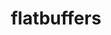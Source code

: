 ---
title: "flatbuffers"
layout: cache
categories: [package, develop]
meta: {"compilers": ["gcc@11.4.0"], "num_specs": 3, "num_specs_by_stack": {"hep": 3, "root": 3}, "oss": ["ubuntu22.04"], "platforms": ["linux"], "stacks": ["hep", "root"], "targets": ["x86_64_v3"], "versions": ["24.12.23"]}
spec_details: [{"compiler": "gcc@11.4.0", "hash": "2jdmzm7afm6lhnibmq4v6gvjggbiv76j", "os": "ubuntu22.04", "platform": "linux", "size": "-", "stacks": ["hep", "root"], "target": "x86_64_v3", "variants": ["build_system=cmake", "build_type=Release", "generator=make", "~ipo", "~python", "+shared"], "versions": ["24.12.23"]}, {"compiler": "gcc@11.4.0", "hash": "a2n52uo2onkg5gghwob467zqtsxdbcdz", "os": "ubuntu22.04", "platform": "linux", "size": "-", "stacks": ["hep", "root"], "target": "x86_64_v3", "variants": ["build_system=cmake", "build_type=Release", "generator=make", "~ipo", "~python", "+shared"], "versions": ["24.12.23"]}, {"compiler": "gcc@11.4.0", "hash": "eefxjph22wxaseluiq4clclfjeoh23dt", "os": "ubuntu22.04", "platform": "linux", "size": "-", "stacks": ["hep", "root"], "target": "x86_64_v3", "variants": ["build_system=cmake", "build_type=Release", "generator=make", "~ipo", "~python", "+shared"], "versions": ["24.12.23"]}]
---